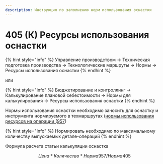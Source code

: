 ```yaml
---
description: Инструкция по заполнению норм использования оснастки
---
```


# 405 (К) Ресурсы использования оснастки

{% hint style="info" %}
Управление производством → Техническая подготовка производства → Технологические маршруты → Нормы → Ресурсы использования оснастки
{% endhint %}

или

{% hint style="info" %}
Бюджетирование и контроллинг → Калькулирование плановой себестоимости → Нормы для калькулирования → Ресурсы использования оснастки
{% endhint %}

Нормы использования оснастки необходимо заносить для оснастку и инструмента нормируемого в техмаршрутах ([нормы использования ресурсов на операции (957](../../../pdm/pdm-tpp/normirovanie/normirvoanie-tp-materialnoe/957-normy-resursov-na-operacii.md))

{% hint style="info" %}
Нормировать необходимо по максимальному количеству выпускаемых детале-операций
{% endhint %}

Формула расчета статьи калькуляции оснастка

$$
Цена *Количество * Норма 957 / Норма 405
$$
